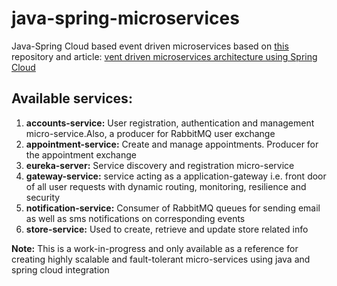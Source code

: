 # java-spring-microservices

Java-Spring Cloud based event driven microservices based on [this](https://github.com/sbruksha/event-driven-microservices-platform) repository and article: [vent driven microservices architecture using Spring Cloud](https://www.linkedin.com/pulse/event-driven-microservices-architecture-using-spring-cloud-bruksha/)

## Available services:
  1. **accounts-service:** User registration, authentication and management micro-service.Also, a producer for RabbitMQ user exchange
  2. **appointment-service:** Create and manage appointments. Producer for the appointment exchange
  3. **eureka-server:** Service discovery and registration micro-service
  4. **gateway-service:** service acting as a application-gateway i.e. front door of all user requests with dynamic routing, monitoring, resilience and security
  5. **notification-service:** Consumer of RabbitMQ queues for sending email as well as sms notifications on corresponding events 
  6. **store-service:** Used to create, retrieve and update store related info
  
**Note:** This is a work-in-progress and only available as a reference for creating highly scalable and fault-tolerant micro-services using java and spring cloud integration
